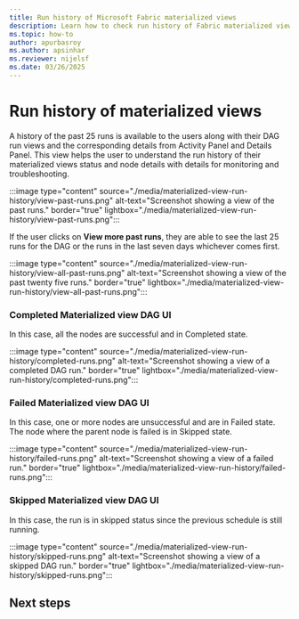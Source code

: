 ```yaml
---
title: Run history of Microsoft Fabric materialized views
description: Learn how to check run history of Fabric materialized views
ms.topic: how-to
author: apurbasroy
ms.author: apsinhar
ms.reviewer: nijelsf
ms.date: 03/26/2025
---
```


# Run history of materialized views

A history of the past 25 runs is available to the users along with their DAG run views and the corresponding 
details from Activity Panel and Details Panel. This view helps the user to understand the run history of their materialized
views status and node details with details for monitoring and troubleshooting.

:::image type="content" source="./media/materialized-view-run-history/view-past-runs.png" alt-text="Screenshot showing a view of the past runs." border="true" lightbox="./media/materialized-view-run-history/view-past-runs.png":::

If the user clicks on **View more past runs**, they are able to see the last 25 runs for the DAG or the runs in the last 
seven days whichever comes first.

:::image type="content" source="./media/materialized-view-run-history/view-all-past-runs.png" alt-text="Screenshot showing a view of the past twenty five runs." border="true" lightbox="./media/materialized-view-run-history/view-all-past-runs.png":::

### Completed Materialized view DAG UI

In this case, all the nodes are successful and in Completed state.

:::image type="content" source="./media/materialized-view-run-history/completed-runs.png" alt-text="Screenshot showing a view of a completed DAG run." border="true" lightbox="./media/materialized-view-run-history/completed-runs.png":::

### Failed Materialized view DAG UI

In this case, one or more nodes are unsuccessful and are in Failed state. The node where the parent node is failed is in
Skipped state.

:::image type="content" source="./media/materialized-view-run-history/failed-runs.png" alt-text="Screenshot showing a view of a failed run." border="true" lightbox="./media/materialized-view-run-history/failed-runs.png":::

### Skipped Materialized view DAG UI

In this case, the run is in skipped status since the previous schedule is still running.

:::image type="content" source="./media/materialized-view-run-history/skipped-runs.png" alt-text="Screenshot showing a view of a skipped DAG run." border="true" lightbox="./media/materialized-view-run-history/skipped-runs.png":::


## Next steps
